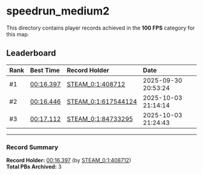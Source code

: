 # speedrun_medium2

This directory contains player records achieved in the **100 FPS** category for this map.

## Leaderboard

| Rank | Best Time | Record Holder | Date                |
| :--- | :-------- | :------------ | :------------------ |
| #1   | [00:16.397](./00016397_STEAM_0_1_408712_20250930-205324.zip) | [STEAM_0:1:408712](https://speedrun16.com/profile/STEAM_0:1:408712)   | 2025-09-30 20:53:24 |
| #2   | [00:16.446](./00016446_STEAM_0_1_617544124_20251003-211414.zip) | [STEAM_0:1:617544124](https://speedrun16.com/profile/STEAM_0:1:617544124)   | 2025-10-03 21:14:14 |
| #3   | [00:17.112](./00017112_STEAM_0_1_84733295_20251003-212443.zip) | [STEAM_0:1:84733295](https://speedrun16.com/profile/STEAM_0:1:84733295)   | 2025-10-03 21:24:43 |

---

### Record Summary
**Record Holder:** [00:16.397](./00016397_STEAM_0_1_408712_20250930-205324.zip) (by [STEAM_0:1:408712](https://speedrun16.com/profile/STEAM_0:1:408712))  
**Total PBs Archived:** 3